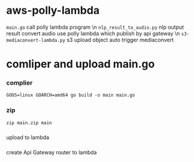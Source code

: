 # aws-polly-lambda
`main.go` call polly lambda program \n
`nlp_result_to_audio.py` nlp output result convert audio use polly lambda which publish by api gateway \n
`s3-mediaconvert-lambda.py` s3 upload object auto trigger mediaconvert

# comliper and upload main.go
### complier
```
GOOS=linux GOARCH=amd64 go build -o main main.go
```
### zip
```
zip main.zip main
```
###
upload to lambda
###
create Api Gateway router to lambda
